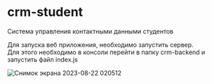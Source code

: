 # crm-student
Система управления контактными данными студентов

Для запуска веб приложения, необходимо запустить сервер. <br>
Для этого необходимо в консоли перейти в папку crm-backend и запустить файл index.js


![Снимок экрана 2023-08-22 020512](https://github.com/Ivan-Boiko/crm-student/assets/65483489/f1df807f-5222-4bce-80e6-6eaa4e8d5980)
